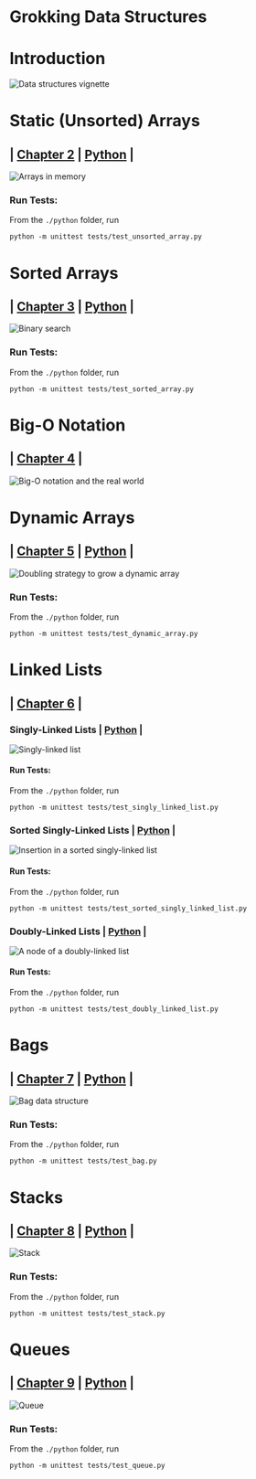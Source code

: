 # Grokking Data Structures

# **Introduction**
![Data structures vignette](./readme/thumbs/CH01_UN01_La_Rocca3.md.jpg)

# **Static (Unsorted) Arrays**
## | [Chapter 2](https://livebook.manning.com/book/...) | [Python](https://github.com/mlarocca/gda/blob/main/python/arrays/unsorted_array.py) |


![Arrays in memory](./readme/thumbs/CH02_UN06_La_Rocca3.md.jpg)

### Run Tests: 
From the `./python` folder, run
```console
python -m unittest tests/test_unsorted_array.py
```

# **Sorted Arrays**
## | [Chapter 3](https://livebook.manning.com/book/...) | [Python](https://github.com/mlarocca/gda/blob/main/python/arrays/sorted_array.py) |

![Binary search](./readme/thumbs/CH03_UN08_La_Rocca3.md.jpg)

### Run Tests: 
From the `./python` folder, run
```console
python -m unittest tests/test_sorted_array.py
```

# **Big-O Notation**
## | [Chapter 4](https://livebook.manning.com/book/...) |

![Big-O notation and the real world](./readme/thumbs/CH04_UN04_La_Rocca3.md.jpg)

# **Dynamic Arrays**
## | [Chapter 5](https://livebook.manning.com/book/...) | [Python](https://github.com/mlarocca/gda/blob/main/python/arrays/dynamic_array.py) |

![Doubling strategy to grow a dynamic array](./readme/thumbs/CH05_UN05_La_Rocca3.md.jpg)

### Run Tests: 
From the `./python` folder, run
```console
python -m unittest tests/test_dynamic_array.py
```

# **Linked Lists**
## | [Chapter 6](https://livebook.manning.com/book/...) |

### Singly-Linked Lists | [Python](https://github.com/mlarocca/gda/blob/main/python/linked_lists/singly_linked_list.py) |

![Singly-linked list](./readme/thumbs/CH06_UN04_La_Rocca3.md.jpg)

#### Run Tests: 
From the `./python` folder, run
```console
python -m unittest tests/test_singly_linked_list.py
```

### Sorted Singly-Linked Lists | [Python](https://github.com/mlarocca/gda/blob/main/python/linked_lists/sorted_singly_linked_list.py) |

![Insertion in a sorted singly-linked list](./readme/thumbs/CH06_UN11_La_Rocca3.md.jpg)

#### Run Tests: 
From the `./python` folder, run
```console
python -m unittest tests/test_sorted_singly_linked_list.py
```

### Doubly-Linked Lists | [Python](https://github.com/mlarocca/gda/blob/main/python/linked_lists/doubly_linked_list.py) |

![A node of a doubly-linked list](./readme/thumbs/CH06_UN12_La_Rocca3.md.jpg)

#### Run Tests: 
From the `./python` folder, run
```console
python -m unittest tests/test_doubly_linked_list.py
```

# **Bags**
## | [Chapter 7](https://livebook.manning.com/book/...) | [Python](https://github.com/mlarocca/gda/blob/main/python/bags/bag.py) |

![Bag data structure](./readme/thumbs/CH07_UN07_La_Rocca3.md.jpg)

### Run Tests: 
From the `./python` folder, run
```console
python -m unittest tests/test_bag.py
```

# **Stacks**
## | [Chapter 8](https://livebook.manning.com/book/...) | [Python](https://github.com/mlarocca/gda/blob/main/python/stacks/stack.py) |

![Stack](./readme/thumbs/CH08_UN03_La_Rocca3.md.jpg)

### Run Tests: 
From the `./python` folder, run
```console
python -m unittest tests/test_stack.py
```

# **Queues**
## | [Chapter 9](https://livebook.manning.com/book/...) | [Python](https://github.com/mlarocca/gda/blob/main/python/queues/queue.py) |

![Queue](./readme/thumbs/CH09_UN04_La_Rocca3.md.jpg)

### Run Tests: 
From the `./python` folder, run
```console
python -m unittest tests/test_queue.py
```